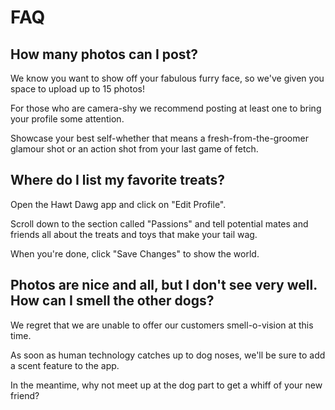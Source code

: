 # FAQ


## How many photos can I post?


We know you want to show off your fabulous furry face, so we've given you
space to upload up to 15 photos!

For those who are camera-shy we recommend posting at least one to bring
your profile some attention.

Showcase your best self-whether that means a fresh-from-the-groomer glamour
shot or an action shot from your last game of fetch.


## Where do I list my favorite treats?


Open the Hawt Dawg app and click on "Edit Profile".

Scroll down to the section called "Passions" and tell
potential mates and friends all about the treats and toys
that make your tail wag.

When you're done, click "Save Changes" to show the world.


## Photos are nice and all, but I don't see very well. How can I smell the other dogs?


We regret that we are unable to offer our customers smell-o-vision at this time.

As soon as human technology catches up to dog noses, we'll be
sure to add a scent feature to the app.

In the meantime, why not meet up at the dog part to get a whiff
of your new friend?

